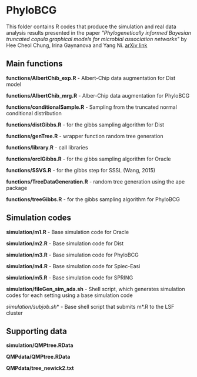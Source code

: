 # PhyloBCG

This folder contains R codes that produce the simulation and real data analysis results presented in the paper *"Phylogenetically informed Bayesian truncated copula graphical models for microbial association networks"* by Hee Cheol Chung, Irina Gaynanova and Yang Ni. [arXiv link](https://arxiv.org/pdf/2105.05082.pdf)

## Main functions

**functions/AlbertChib_exp.R** - Albert-Chip data augmentation for Dist model

**functions/AlbertChib_mrg.R** - Alber-Chip data augmentation for PhyloBCG

**functions/conditionalSample.R** - Sampling from the truncated normal conditional distribution

**functions/distGibbs.R** - for the gibbs sampling algorithm for Dist

**functions/genTree.R** - wrapper function random tree generation

**functions/library.R** - call libraries

**functions/orclGibbs.R** - for the gibbs sampling algorithm for Oracle

**functions/SSVS.R** - for the gibbs step for SSSL (Wang, 2015)

**functions/TreeDataGeneration.R** - random tree generation using the ape package

**functions/treeGibbs.R** - for the gibbs sampling algorithm for PhyloBCG


## Simulation codes

**simulation/m1.R** - Base simulation code for Oracle

**simulation/m2.R** - Base simulation code for Dist

**simulation/m3.R** - Base simulation code for PhyloBCG

**simulation/m4.R** - Base simulation code for Spiec-Easi

**simulation/m5.R** - Base simulation code for SPRING

**simulation/fileGen_sim_ada.sh** - Shell script, which generates simulation codes for each setting using a base simulation code

**simulation/subjob*.sh** - Base shell script that submits m*.R to the LSF cluster


## Supporting data

**simulation/QMPtree.RData**

**QMPdata/QMPtree.RData**

**QMPdata/tree_newick2.txt**




